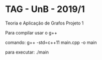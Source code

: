 # TAG - UnB - 2019/1
Teoria e Aplicação de Grafos
Projeto 1  

Para compilar usar o g++

comando: g++ -std=c++11 main.cpp -o main

para executar: ./main
